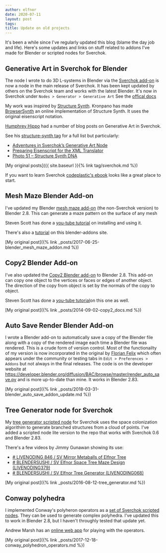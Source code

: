 ```yaml
---
author: elfnor
date: 2020-07-11
layout: post
tags: 
title: Update on old projects
---
```


It's been a while since I've regularly updated this blog (blame the day job and life). Here's some updates and links on stuff related to addons I've made for Blender or scripted nodes for Sverchok.

## Generative Art in Sverchok for Blender

The node I wrote to do 3D L-systems in Blender via the [Sverchok add-on](http://nikitron.cc.ua/sverch/html/main.html) is now a node in the main release of Sverchok.  It has been kept updated  by others on the Sverchok team and works with the latest Blender. It's now in Sverchok under `Nodes > Generator > Generative Art` See the [offical docs](https://sverchok.readthedocs.io/en/latest/nodes/generators_extended/generative_art.html)

My work was inspired by [Structure Synth](http://structuresynth.sourceforge.net/). Kronpano has  made  [BrowserSynth](https://github.com/kronpano/BrowserSynth) an online implementation of Structure Synth. It uses the original eisenscript notation.

[Humphrey Hippo](https://humphreyhippo.wordpress.com/) had a number of blog posts on Generative Art in Sverchok. 

See his [structure-synth tag](https://humphreyhippo.wordpress.com/category/structure-synth/) for a full list but particularly:

* [Adventures in Sverchok’s Generative Art Node](https://humphreyhippo.wordpress.com/2017/12/13/adventures-in-sverchoks-generative-art-node/)
* [Preparing Eisenscript for the XML Translator](https://humphreyhippo.wordpress.com/2017/12/20/preparing-eisenscript-for-the-xml-translator/)
* [Photo 51 – Structure Synth DNA](https://humphreyhippo.wordpress.com/2018/02/20/photo-51-structure-synth-dna/)

[My original posts]({{ site.baseurl }}{% link tag/sverchok.md %})

If you want to learn Sverchok [codeplastic's ebook](http://www.codeplastic.com/learning-sverchok-ebook/) looks like a great place to start. 

## Mesh Maze Blender Add-on

I've updated my Blender [mesh maze add-on](https://github.com/elfnor/mesh_maze) (the non-Sverchok version) to Blender 2.8. This can generate a maze pattern on the surface of any mesh

Steven Scott has done a [you-tube tutorial](https://www.youtube.com/watch?v=wVnp6R8BDfo) on installing and using it.

There's also a [tutorial](https://blender-addons.org/mesh-maze-addon/) on this blender-addons site.

[My original post]({% link \_posts/2017-06-25-blender_mesh_maze_addon.md %})

## Copy2 Blender Add-on

I've also updated the [Copy2 Blender add-on](https://github.com/elfnor/copy2_blender_addon) to Blender 2.8. This add-on can copy one object to the vertices or faces or edges of another object. The direction of the copy from object is set by the normals of the copy to object.

Steven Scott has done a [you-tube tutorial](https://www.youtube.com/watch?v=wYYFSTHCXsk)on this one as well. 

[My original post]({% link _posts/2014-09-02-copy2_docs.md %})

## Auto Save Render Blender Add-on

I wrote a Blender add-on to automatically save a copy of the Blender file along with a copy of the rendered image each time a Blender file was rendered. This is a crude form of version control.  Most of the functionailty of my version is now incorporated in the original by [Florian Felix](https://github.com/florianfelix)  which often appears under the community or testing tabs in `Edit > Preferences > Addons` but not always in the final releases. The code is on the developer website at https://developer.blender.org/diffusion/BAC/browse/master/render_auto_save.py and is more up-to-date than mine. It works in Blender 2.83. 

[My original post]({% link _posts/2018-03-31-blender_auto_save_addon_update.md %})

## Tree Generator node for Sverchok

My [tree generator scripted node](https://github.com/elfnor/spacetree-sverchok) for Sverchok uses the space colonization algorithim to generate branched structures from a cloud of points. I've added a scripted node lite version to the repo that works with Sverchok 0.6 and Blender 2.83.

There's a few videos by Jimmy Gunawan showing its use:

* [# LIVENODING 846 / SV Mirror Metaballs of Elfnor Tree](https://www.youtube.com/watch?v=VL3Z5FDq8XE)
* [# BLENDERSUSHI / SV Elfnor Space Tree Maze Design (LIVENODING379)](https://www.youtube.com/watch?v=pqfIjWlTIqM)
* [# BLENDERSUSHI / SV Elfnor Tree Generator (LIVENODING068)](https://www.youtube.com/watch?v=M2QVSoN_51c)

[My original post]({% link _posts/2016-08-12-tree_generator.md %})

## Conway polyhedra

I implemented Conway's polyheron operators as a [set of Sverchok scripted nodes](https://github.com/elfnor/conway_polyhedron_operators). They can be used to generate complex polyhedra. I've updated this to work in Blender 2.8,  but I haven't throughly tested that update yet.

Andrew Marsh has an [online web app](http://andrewmarsh.com/software/poly3d-web/) for playing with the operators.

[My original post]({% link _posts/2017-12-18-conway_polyhedron_operators.md %})